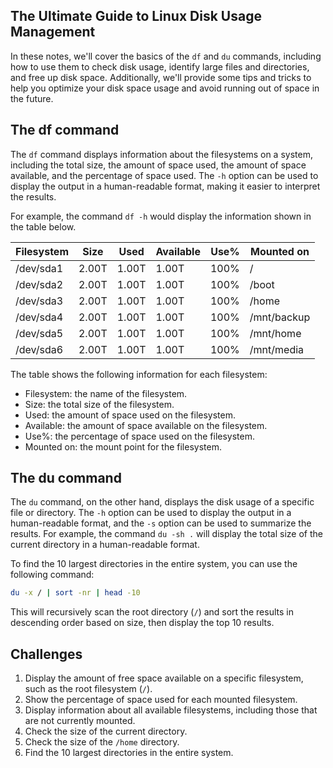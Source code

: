 ## The Ultimate Guide to Linux Disk Usage Management
In these notes, we'll cover the basics of the `df` and `du` commands, including how to use them to check disk usage, identify large files and directories, and free up disk space. Additionally, we'll provide some tips and tricks to help you optimize your disk space usage and avoid running out of space in the future.

## The df command

The `df` command displays information about the filesystems on a system, including the total size, the amount of space used, the amount of space available, and the percentage of space used. The `-h` option can be used to display the output in a human-readable format, making it easier to interpret the results.

For example, the command `df -h` would display the information shown in the table below.

| Filesystem | Size | Used | Available | Use% | Mounted on |
| --- | --- | --- | --- | --- | --- |
| /dev/sda1 | 2.00T | 1.00T | 1.00T | 100% | / |
| /dev/sda2 | 2.00T | 1.00T | 1.00T | 100% | /boot |
| /dev/sda3 | 2.00T | 1.00T | 1.00T | 100% | /home |
| /dev/sda4 | 2.00T | 1.00T | 1.00T | 100% | /mnt/backup |
| /dev/sda5 | 2.00T | 1.00T | 1.00T | 100% | /mnt/home |
| /dev/sda6 | 2.00T | 1.00T | 1.00T | 100% | /mnt/media |

The table shows the following information for each filesystem:

* Filesystem: the name of the filesystem.
* Size: the total size of the filesystem.
* Used: the amount of space used on the filesystem.
* Available: the amount of space available on the filesystem.
* Use%: the percentage of space used on the filesystem.
* Mounted on: the mount point for the filesystem.

## The du command

The `du` command, on the other hand, displays the disk usage of a specific file or directory. The `-h` option can be used to display the output in a human-readable format, and the `-s` option can be used to summarize the results. For example, the command `du -sh .`  will display the total size of the current directory in a human-readable format.

To find the 10 largest directories in the entire system, you can use the following command: 

```bash
du -x / | sort -nr | head -10
```

This will recursively scan the root directory (`/`) and sort the results in descending order based on size, then display the top 10 results.

## Challenges

1. Display the amount of free space available on a specific filesystem, such as the root filesystem (`/`).
1. Show the percentage of space used for each mounted filesystem.
1. Display information about all available filesystems, including those that are not currently mounted.
1. Check the size of the current directory.
1. Check the size of the `/home` directory.
1. Find the 10 largest directories in the entire system.
